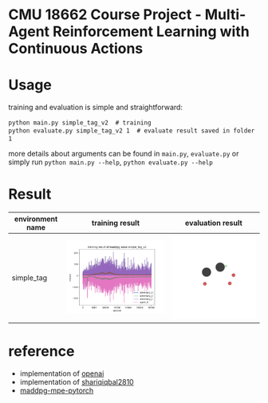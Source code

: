 # CMU 18662 Course Project - Multi-Agent Reinforcement Learning with Continuous Actions

# Usage

training and evaluation is simple and straightforward:

```shell
python main.py simple_tag_v2  # training
python evaluate.py simple_tag_v2 1  # evaluate result saved in folder 1
```

more details about arguments can be found in `main.py`, `evaluate.py`
or simply run `python main.py --help`, `python evaluate.py --help`

# Result

|  environment name   | training result                                      | evaluation result                                    |
|  ----  |------------------------------------------------------|------------------------------------------------------|
| simple_tag  | ![simple_tag](archive/simple_tag_v2.png)             | ![simple_tag](archive/simple_tag_v2.gif)             | 

# reference

- implementation of [openai](https://github.com/openai/maddpg)
- implementation of [shariqiqbal2810](https://github.com/openai/maddpg)
- [maddpg-mpe-pytorch](https://github.com/Git-123-Hub/maddpg-mpe-pytorch)
